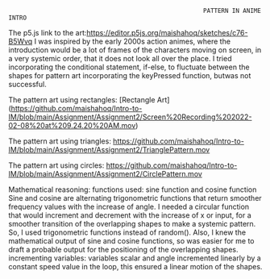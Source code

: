                                                                 
                                                          PATTERN IN ANIME INTRO
                                                                
                                                                
The p5.js link to the art:https://editor.p5js.org/maishahoq/sketches/c76-B5Wvq
I was inspired by the early 2000s action animes, where the introduction would be a lot of frames of the characters moving on screen, in a very systemic order, that it does not look all over the place.
I tried incorporating the conditional statement, if-else, to fluctuate between the shapes for pattern art incorporating the keyPressed function, butwas not successful.

The pattern art using rectangles: [Rectangle Art] (https://github.com/maishahoq/Intro-to-IM/blob/main/Assignment/Assignment2/Screen%20Recording%202022-02-08%20at%209.24.20%20AM.mov)

The pattern art using triangles:  https://github.com/maishahoq/Intro-to-IM/blob/main/Assignment/Assignment2/TrianglePattern.mov

The pattern art using circles:  https://github.com/maishahoq/Intro-to-IM/blob/main/Assignment/Assignment2/CirclePattern.mov 

Mathematical reasoning:
functions used: sine function and cosine function
Sine and cosine are alternating trigonometric functions that return smoother frequency values with the increase of angle. I needed a circular function that would increment and decrement with the increase of x or input, for a smoother transition of the overlapping shapes to make a systemic pattern. So, I used trigonometric functions instead of random(). Also, I knew the mathematical output  of sine and cosine functions, so was easier for me to draft a probable output for the positioning of the overlapping shapes.
incrementing variables: variables scalar and angle incremented linearly by a constant speed value in the loop, this ensured a linear motion of the shapes. 
